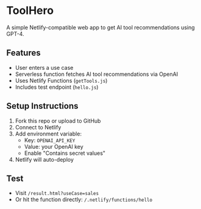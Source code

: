 # ToolHero

A simple Netlify-compatible web app to get AI tool recommendations using GPT-4.

## Features
- User enters a use case
- Serverless function fetches AI tool recommendations via OpenAI
- Uses Netlify Functions (`getTools.js`)
- Includes test endpoint (`hello.js`)

## Setup Instructions
1. Fork this repo or upload to GitHub
2. Connect to Netlify
3. Add environment variable:
   - Key: `OPENAI_API_KEY`
   - Value: your OpenAI key
   - Enable "Contains secret values"
4. Netlify will auto-deploy

## Test
- Visit `/result.html?useCase=sales`
- Or hit the function directly: `/.netlify/functions/hello`
